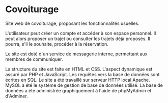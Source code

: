 # Covoiturage

Site web de covoiturage, proposant les fonctionnalités usuelles.

L'utilisateur peut créer un compte et accéder à son espace personnel. Il peut alors proposer un trajet ou consulter les trajets déjà proposés. Il pourra, s'il le souhaite, procéder à la réservation.

Le site est doté d'un service de messagerie interne, permettant aux membres de communiquer.

La structure du site est faite en HTML et CSS.
L'aspect dynamique est assuré par PHP et JavaScript.
Les requêtes vers la base de données sont écrites en SQL.
Le site a été travaillé sur serveur HTTP local Apache.
MySQL a été le système de gestion de base de données utilisé.
La base de données a été administrée graphiquement à l'aide de phpMyAdmin et d'Adminer.
